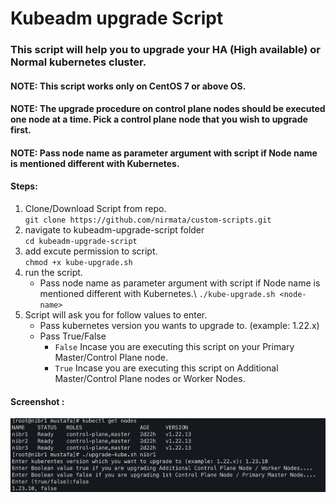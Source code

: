 # Kubeadm upgrade Script

### This script will help you to upgrade your HA (High available) or Normal kubernetes cluster.

#### NOTE: This script works only on CentOS 7 or above OS.
#### NOTE: The upgrade procedure on control plane nodes should be executed one node at a time. Pick a control plane node that you wish to upgrade first.
#### NOTE: Pass node name as parameter argument with script if Node name is mentioned different with Kubernetes. 

#### Steps:
1. Clone/Download Script from repo.\
    `git clone https://github.com/nirmata/custom-scripts.git `
2.  navigate to kubeadm-upgrade-script folder\
    `cd kubeadm-upgrade-script`
3.  add excute permission to script.\
    `chmod +x kube-upgrade.sh`
4.  run the script.
    - Pass node name as parameter argument with script if Node name is mentioned different with Kubernetes.\ 
    `./kube-upgrade.sh <node-name>`
5.  Script will ask you for follow values to enter.
    - Pass kubernetes version you wants to upgrade to. (example: 1.22.x)
    - Pass True/False
      - `False` Incase you are executing this script on your Primary Master/Control Plane node.
      - `True` Incase you are executing this script on Additional Master/Control Plane nodes or Worker Nodes.
  
#### Screenshot :
![Screenshot](./upgrade-kube-input-screenshot.png)
